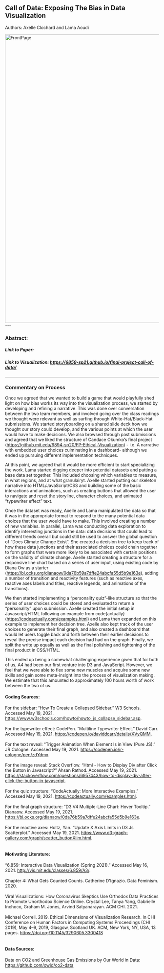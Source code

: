 ## Call of Data: Exposing The Bias in Data Visualization
Authors: Axelle Clochard and Lama Aoudi

<img width="943" alt="FrontPage" src="https://user-images.githubusercontent.com/10040180/118859573-61d07500-b8a8-11eb-845b-461ef3d668bf.png">
---

### Abstract:

##### Link to Paper:
##### Link to Visualization: https://6859-sp21.github.io/final-project-call-of-data/

---
### Commentary on Process
Once we agreed that we wanted to build a game that would playfully shed light on how bias works its way into the visualization process, we started by developing and refining a narrative. This was done over conversation between the two team members, and involved going over the class readings we thought were relevant as well as surfing through White-Hat/Black-Hat submissions. We started storyboarding on a shared slide deck how we thought our story could develop, and the various points at which the user would have to make decisions. We also browsed through past submissions and agreed that we liked the structure of Candace Okumko’s final project (https://github.mit.edu/6894-sp20/FP-Ethical-Visualization) - i.e. A narrative with embedded user choices culminating in a dashboard- although we ended up pursuing different implementation techniques.

At this point, we agreed that it would be more efficient to start specializing the work. Lama started digging deeper into potential datasets and putting a base data set together. This included choosing which variables to measure, in what regions, and at what granulairyt. Axelle started putting our skeleton narrative into HTML/JavaScript/CSS and building some of the basic interactions and animations, such as creating buttons that allowed the user to navigate and reset the storyline, character choices, and animated “typewriter effect” text.

Once the dataset was ready, Axelle and Lama manipulated the data so that it was in the appropriate format to respond to the many potential data choices that the user would have to make. This involved creating a number of new variables. In parallel, Lama was conducting data exploration to identify interesting junctions in the data: data decisions that could lead to different trends overall but could still be used to answer the global question of “Does Climate Change Exist”. She created a decision tree to keep track of how these data junctions and their associated choices could chain together to form graphs that were more likely to be associated with certain positions on the validity of climate change. Axelle started creating a structure for a responsive line chart based on a series of user input, using existing code by Diana Ow as a starter (https://bl.ocks.org/dianaow/0da76b59a7dffe24abcfa55d5b9e163e), adding a number of transition and reactivity features (such as reactive axes, reactive axes labels and titles, reactive legends, and animations of the transitions).

We then started implementing a “personality quiz”-like structure so that the series of user choices could be stored and evaluated to return a “personality” upon submission. Axelle created the initial setup in Javascript/HTML following an example from code{actually} (https://codeactually.com/examples.html) and Lama then expanded on this example to implement her decision tree. Axelle also kept track of the user choices to generate their final graph, and also created a dashboard that would let users toggle back and forth between their earlier decisions to reveal the precise impact each decision had had on the graph. 
Finally, we split the write up equally as well as the final polishing and tightening of the final product in CSS/HTML.

This ended up being a somewhat challenging experience given that for both of us, A4 had been our first venture into D3 and JavaScript. However, we feel that we were able to flex some new muscles and acquire some new skills and gain some meta-insight into the process of visualization making. We estimate that this amounted to approximately 100 hours worth of work between the two of us. 

#### Coding Sources:
For the sidebar: “How To Create a Collapsed Sidebar.” W3 Schools. Accessed May 19, 2021. https://www.w3schools.com/howto/howto_js_collapse_sidebar.asp. <br/><br/>
For the typewriter effect: CodePen. “Multiline Typewriter Effect.”  David Carr. Accessed May 19, 2021. https://codepen.io/daviddcarr/details/XVyQMM. <br/><br/>
For the text reveal: “Trigger Animation When Element Is in View (Pure JS).” JR Cologne. Accessed May 19, 2021. https://codepen.io/jr-cologne/pen/zdYdmx. <br/><br/>
For the image reveal: Stack Overflow. “Html - How to Display Div after Click the Button in Javascript?” Ahsan Rathod. Accessed May 19, 2021. https://stackoverflow.com/questions/6957443/how-to-display-div-after-click-the-button-in-javascript. <br/><br/>
For the quiz structure: “CodeActually: More Interactive Examples.” Accessed May 19, 2021. https://codeactually.com/examples.html. <br/><br/>
For the final graph structure: “D3 V4 Multiple-Line Chart: Hover Tooltip.” Dianaow. Accessed May 19, 2021. https://bl.ocks.org/dianaow/0da76b59a7dffe24abcfa55d5b9e163e. <br/><br/>
For the reactive axes: Holtz, Yan. “Update X Axis Limits in D3.Js Scatterplot.” Accessed May 19, 2021. https://www.d3-graph-gallery.com/graph/scatter_buttonXlim.html. <br/><br/>

#### Motivating Literature:
“6.859: Interactive Data Visualization (Spring 2021).” Accessed May 16, 2021. http://vis.mit.edu/classes/6.859/A3/. <br/><br/>
Chapter 4: What Gets Counted Counts. Catherine D'Ignazio. Data Feminism. 2020. <br/><br/>
Viral Visualizations: How Coronavirus Skeptics Use Orthodox Data Practices to Promote Unorthodox Science Online. Crystal Lee, Tanya Yang, Gabrielle Inchoco, Graham M. Jones, Arvind Satyanarayan. ACM CHI. 2021. <br/><br/>
Michael Correll. 2019. Ethical Dimensions of Visualization Research. In CHI Conference on Human Factors in Computing Systems Proceedings (CHI 2019), May 4–9, 2019, Glasgow, Scotland UK. ACM, New York, NY, USA, 13 pages. https://doi.org/10.1145/3290605.3300418 <br/><br/>

#### Data Sources:
Data on CO2 and Greenhouse Gas Emissions by Our World in Data: https://github.com/owid/co2-data
